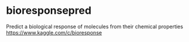 # bioresponsepred
Predict a biological response of molecules from their chemical properties  https://www.kaggle.com/c/bioresponse
